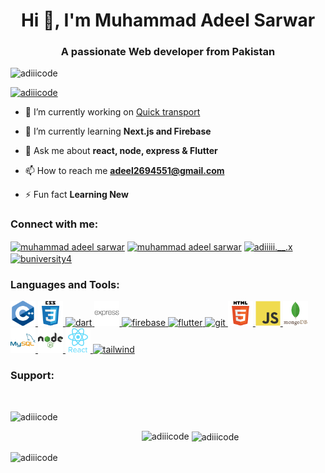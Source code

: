 <h1 align="center">Hi 👋, I'm Muhammad Adeel Sarwar</h1>
<h3 align="center">A passionate Web developer from Pakistan</h3>

<p align="left"> <img src="https://komarev.com/ghpvc/?username=adiiicode&label=Profile%20views&color=0e75b6&style=flat" alt="adiiicode" /> </p>

<p align="left"> <a href="https://github.com/ryo-ma/github-profile-trophy"><img src="https://github-profile-trophy.vercel.app/?username=adiiicode" alt="adiiicode" /></a> </p>

- 🔭 I’m currently working on [Quick transport](https://qtl.dopment.com/)

- 🌱 I’m currently learning **Next.js and Firebase**

- 💬 Ask me about **react, node, express & Flutter**

- 📫 How to reach me **adeel2694551@gmail.com**

- ⚡ Fun fact **Learning New**

<h3 align="left">Connect with me:</h3>
<p align="left">
<a href="https://linkedin.com/in/muhammad adeel sarwar" target="blank"><img align="center" src="https://raw.githubusercontent.com/rahuldkjain/github-profile-readme-generator/master/src/images/icons/Social/linked-in-alt.svg" alt="muhammad adeel sarwar" height="30" width="40" /></a>
<a href="https://fb.com/muhammad adeel sarwar" target="blank"><img align="center" src="https://raw.githubusercontent.com/rahuldkjain/github-profile-readme-generator/master/src/images/icons/Social/facebook.svg" alt="muhammad adeel sarwar" height="30" width="40" /></a>
<a href="https://instagram.com/adiiiii.__.x" target="blank"><img align="center" src="https://raw.githubusercontent.com/rahuldkjain/github-profile-readme-generator/master/src/images/icons/Social/instagram.svg" alt="adiiiii.__.x" height="30" width="40" /></a>
<a href="https://www.leetcode.com/buniversity4" target="blank"><img align="center" src="https://raw.githubusercontent.com/rahuldkjain/github-profile-readme-generator/master/src/images/icons/Social/leet-code.svg" alt="buniversity4" height="30" width="40" /></a>
</p>

<h3 align="left">Languages and Tools:</h3>
<p align="left"> <a href="https://www.w3schools.com/cpp/" target="_blank" rel="noreferrer"> <img src="https://raw.githubusercontent.com/devicons/devicon/master/icons/cplusplus/cplusplus-original.svg" alt="cplusplus" width="40" height="40"/> </a> <a href="https://www.w3schools.com/css/" target="_blank" rel="noreferrer"> <img src="https://raw.githubusercontent.com/devicons/devicon/master/icons/css3/css3-original-wordmark.svg" alt="css3" width="40" height="40"/> </a> <a href="https://dart.dev" target="_blank" rel="noreferrer"> <img src="https://www.vectorlogo.zone/logos/dartlang/dartlang-icon.svg" alt="dart" width="40" height="40"/> </a> <a href="https://expressjs.com" target="_blank" rel="noreferrer"> <img src="https://raw.githubusercontent.com/devicons/devicon/master/icons/express/express-original-wordmark.svg" alt="express" width="40" height="40"/> </a> <a href="https://firebase.google.com/" target="_blank" rel="noreferrer"> <img src="https://www.vectorlogo.zone/logos/firebase/firebase-icon.svg" alt="firebase" width="40" height="40"/> </a> <a href="https://flutter.dev" target="_blank" rel="noreferrer"> <img src="https://www.vectorlogo.zone/logos/flutterio/flutterio-icon.svg" alt="flutter" width="40" height="40"/> </a> <a href="https://git-scm.com/" target="_blank" rel="noreferrer"> <img src="https://www.vectorlogo.zone/logos/git-scm/git-scm-icon.svg" alt="git" width="40" height="40"/> </a> <a href="https://www.w3.org/html/" target="_blank" rel="noreferrer"> <img src="https://raw.githubusercontent.com/devicons/devicon/master/icons/html5/html5-original-wordmark.svg" alt="html5" width="40" height="40"/> </a> <a href="https://developer.mozilla.org/en-US/docs/Web/JavaScript" target="_blank" rel="noreferrer"> <img src="https://raw.githubusercontent.com/devicons/devicon/master/icons/javascript/javascript-original.svg" alt="javascript" width="40" height="40"/> </a> <a href="https://www.mongodb.com/" target="_blank" rel="noreferrer"> <img src="https://raw.githubusercontent.com/devicons/devicon/master/icons/mongodb/mongodb-original-wordmark.svg" alt="mongodb" width="40" height="40"/> </a> <a href="https://www.mysql.com/" target="_blank" rel="noreferrer"> 
  <img src="https://raw.githubusercontent.com/devicons/devicon/master/icons/mysql/mysql-original-wordmark.svg" alt="mysql" width="40" height="40"/> </a> <a href="https://nodejs.org" target="_blank" rel="noreferrer"> 
  <img src="https://raw.githubusercontent.com/devicons/devicon/master/icons/nodejs/nodejs-original-wordmark.svg" alt="nodejs" width="40" height="40"/> </a> <a href="https://reactjs.org/" target="_blank" rel="noreferrer"> 
  <img src="https://raw.githubusercontent.com/devicons/devicon/master/icons/react/react-original-wordmark.svg" alt="react" width="40" height="40"/> </a> <a href="https://tailwindcss.com/" target="_blank" rel="noreferrer"> 
  <img src="https://www.vectorlogo.zone/logos/tailwindcss/tailwindcss-icon.svg" alt="tailwind" width="40" height="40"/> </a> </p>

<h3 align="left">Support:</h3>
<br>
<p><a href="https://ko-fi.com/adiiicode"> <img align="left" src="https://cdn.ko-fi.com/cdn/kofi3.png?v=3" height="50" width="210" alt="adiiicode" /></a></p>
<br>
<p><img align="left" src="https://github-readme-stats.vercel.app/api/top-langs?username=adiiicode&show_icons=true&locale=en&layout=compact" alt="adiiicode" /></p>

<p>&nbsp;<img align="center" src="https://github-readme-stats.vercel.app/api?username=adiiicode&show_icons=true&locale=en" alt="adiiicode" /></p>

<p><img align="center" src="https://github-readme-streak-stats.herokuapp.com/?user=adiiicode&" alt="adiiicode" /></p>
